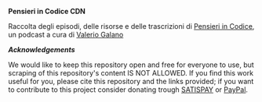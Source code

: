 **Pensieri in Codice CDN**

Raccolta degli episodi, delle risorse e delle trascrizioni di [Pensieri in Codice](https://pensieriincodice.it/), un podcast a cura di [Valerio Galano](https://valeriogalano.it/)

***Acknowledgements***

We would like to keep this repository open and free for everyone to use, but scraping of this repository's content IS NOT ALLOWED.
If you find this work useful for you, please cite this repository and the links provided; if you want to contribute to this project consider donating trough [SATISPAY](https://www.satispay.com/en-it/qrcode/?qrcode=https%3A%2F%2Fwww.satispay.com%2Fdownload%2Fqrcode%2FS6Y-CON--EC548199-5F32-4BD6-AAF5-73A999744E56) or [PayPal](https://www.paypal.com/donate/?hosted_button_id=HRKMD7X43R7SS).
